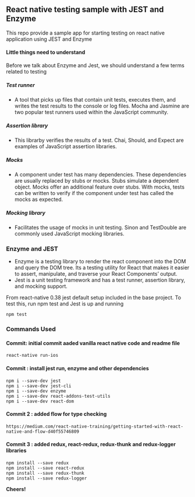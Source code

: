 ## React native testing sample with JEST and Enzyme

This repo provide a sample app for starting testing on react native application using JEST and Enzyme


#### Little things need to understand

Before we talk about Enzyme and Jest, we should understand a few terms related to testing

##### Test runner
- A tool that picks up files that contain unit tests, executes them, and writes the test results to the console or log files. Mocha and Jasmine are two popular test runners used within the JavaScript community.
##### Assertion library
- This librarby verifies the results of a test. Chai, Should, and Expect are examples of JavaScript assertion libraries.
##### Mocks
- A component under test has many dependencies. These dependencies are usually replaced by stubs or mocks. Stubs simulate a dependent object. Mocks offer an additional feature over stubs. With mocks, tests can be written to verify if the component under test has called the mocks as expected.
##### Mocking library
- Facilitates the usage of mocks in unit testing. Sinon and TestDouble are commonly used JavaScript mocking libraries.

### Enzyme and JEST
- Enzyme is a testing library to render the react component into the DOM and query the DOM tree. Its a testing utility for React that makes it easier to assert, manipulate, and traverse your React Components’ output.
- Jest is a unit testing framework and has a test runner, assertion library, and mocking support.


From react-native 0.38 jest default setup included in the base project.
To test this, run npm test and Jest is up and running
```
npm test
```
### Commands Used

#### Commit: initial commit aaded vanilla react native code and readme file
```
react-native run-ios
```
#### Commit : install jest run, enzyme and other dependencies
```
npm i --save-dev jest
npm i --save-dev jest-cli
npm i --save-dev enzyme
npm i --save-dev react-addons-test-utils
npm i --save-dev react-dom
```
#### Commit 2 : added flow for type checking
```
https://medium.com/react-native-training/getting-started-with-react-native-and-flow-d40f55746809
```
#### Commit 3 : added redux, react-redux, redux-thunk and redux-logger libraries
```
npm install --save redux
npm install --save react-redux
npm install --save redux-thunk
npm install --save redux-logger
```
**Cheers!**
